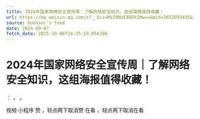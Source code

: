 ```yaml
---
title: 2024年国家网络安全宣传周｜了解网络安全知识，这组海报值得收藏！
url: https://mp.weixin.qq.com/s?__biz=MzI0NzE4ODk1Mw==&mid=2652093435&idx=1&sn=f7cb6a2ff85782796a0a9acfec3ecf25
source: Doonsec's feed
date: 2024-09-07
fetch_date: 2025-10-06T18:25:19.056386
---
```


# 2024年国家网络安全宣传周｜了解网络安全知识，这组海报值得收藏！

：
，
。

视频
小程序
赞
，轻点两下取消赞
在看
，轻点两下取消在看